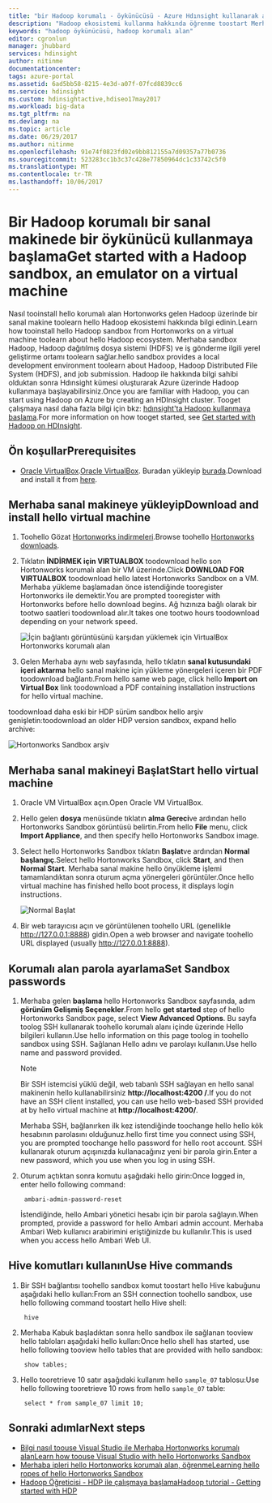 ```yaml
---
title: "bir Hadoop korumalı - öykünücüsü - Azure Hdınsight kullanarak aaaLearn | Microsoft Docs"
description: "Hadoop ekosistemi kullanma hakkında öğrenme toostart Merhaba, bir Azure sanal makinesi üzerinde Hortonworks bir Hadoop korumalı ayarlayabilirsiniz. "
keywords: "hadoop öykünücüsü, hadoop korumalı alan"
editor: cgronlun
manager: jhubbard
services: hdinsight
author: nitinme
documentationcenter: 
tags: azure-portal
ms.assetid: 6ad5bb58-8215-4e3d-a07f-07fcd8839cc6
ms.service: hdinsight
ms.custom: hdinsightactive,hdiseo17may2017
ms.workload: big-data
ms.tgt_pltfrm: na
ms.devlang: na
ms.topic: article
ms.date: 06/29/2017
ms.author: nitinme
ms.openlocfilehash: 91e74f0823fd02e9bb812155a7d09357a77b0736
ms.sourcegitcommit: 523283cc1b3c37c428e77850964dc1c33742c5f0
ms.translationtype: MT
ms.contentlocale: tr-TR
ms.lasthandoff: 10/06/2017
---
```

# <a name="get-started-with-a-hadoop-sandbox-an-emulator-on-a-virtual-machine"></a><span data-ttu-id="1ae32-104">Bir Hadoop korumalı bir sanal makinede bir öykünücü kullanmaya başlama</span><span class="sxs-lookup"><span data-stu-id="1ae32-104">Get started with a Hadoop sandbox, an emulator on a virtual machine</span></span>

<span data-ttu-id="1ae32-105">Nasıl tooinstall hello korumalı alan Hortonworks gelen Hadoop üzerinde bir sanal makine toolearn hello Hadoop ekosistemi hakkında bilgi edinin.</span><span class="sxs-lookup"><span data-stu-id="1ae32-105">Learn how tooinstall hello Hadoop sandbox from Hortonworks on a virtual machine toolearn about hello Hadoop ecosystem.</span></span> <span data-ttu-id="1ae32-106">Merhaba sandbox Hadoop, Hadoop dağıtılmış dosya sistemi (HDFS) ve iş gönderme ilgili yerel geliştirme ortamı toolearn sağlar.</span><span class="sxs-lookup"><span data-stu-id="1ae32-106">hello sandbox provides a local development environment toolearn about Hadoop, Hadoop Distributed File System (HDFS), and job submission.</span></span> <span data-ttu-id="1ae32-107">Hadoop ile hakkında bilgi sahibi olduktan sonra Hdınsight kümesi oluşturarak Azure üzerinde Hadoop kullanmaya başlayabilirsiniz.</span><span class="sxs-lookup"><span data-stu-id="1ae32-107">Once you are familiar with Hadoop, you can start using Hadoop on Azure by creating an HDInsight cluster.</span></span> <span data-ttu-id="1ae32-108">Tooget çalışmaya nasıl daha fazla bilgi için bkz: [hdınsight'ta Hadoop kullanmaya başlama](hdinsight-hadoop-linux-tutorial-get-started.md).</span><span class="sxs-lookup"><span data-stu-id="1ae32-108">For more information on how tooget started, see [Get started with Hadoop on HDInsight](hdinsight-hadoop-linux-tutorial-get-started.md).</span></span>

## <a name="prerequisites"></a><span data-ttu-id="1ae32-109">Ön koşullar</span><span class="sxs-lookup"><span data-stu-id="1ae32-109">Prerequisites</span></span>
* <span data-ttu-id="1ae32-110">[Oracle VirtualBox](https://www.virtualbox.org/).</span><span class="sxs-lookup"><span data-stu-id="1ae32-110">[Oracle VirtualBox](https://www.virtualbox.org/).</span></span> <span data-ttu-id="1ae32-111">Buradan yükleyip [burada](https://www.virtualbox.org/wiki/Downloads).</span><span class="sxs-lookup"><span data-stu-id="1ae32-111">Download and install it from [here](https://www.virtualbox.org/wiki/Downloads).</span></span>



## <a name="download-and-install-hello-virtual-machine"></a><span data-ttu-id="1ae32-112">Merhaba sanal makineye yükleyip</span><span class="sxs-lookup"><span data-stu-id="1ae32-112">Download and install hello virtual machine</span></span>
1. <span data-ttu-id="1ae32-113">Toohello Gözat [Hortonworks indirmeleri](http://hortonworks.com/downloads/#sandbox).</span><span class="sxs-lookup"><span data-stu-id="1ae32-113">Browse toohello [Hortonworks downloads](http://hortonworks.com/downloads/#sandbox).</span></span>

2. <span data-ttu-id="1ae32-114">Tıklatın **İNDİRMEK için VIRTUALBOX** toodownload hello son Hortonworks korumalı alan bir VM üzerinde.</span><span class="sxs-lookup"><span data-stu-id="1ae32-114">Click **DOWNLOAD FOR VIRTUALBOX** toodownload hello latest Hortonworks Sandbox on a VM.</span></span> <span data-ttu-id="1ae32-115">Merhaba yükleme başlamadan önce istendiğinde tooregister Hortonworks ile demektir.</span><span class="sxs-lookup"><span data-stu-id="1ae32-115">You are prompted tooregister with Hortonworks before hello download begins.</span></span> <span data-ttu-id="1ae32-116">Ağ hızınıza bağlı olarak bir tootwo saatleri toodownload alır.</span><span class="sxs-lookup"><span data-stu-id="1ae32-116">It takes one tootwo hours toodownload depending on your network speed.</span></span>
   
    ![İçin bağlantı görüntüsünü karşıdan yüklemek için VirtualBox Hortonworks korumalı alan](./media/hdinsight-hadoop-emulator-get-started/download-sandbox.png)
3. <span data-ttu-id="1ae32-118">Gelen Merhaba aynı web sayfasında, hello tıklatın **sanal kutusundaki içeri aktarma** hello sanal makine için yükleme yönergeleri içeren bir PDF toodownload bağlantı.</span><span class="sxs-lookup"><span data-stu-id="1ae32-118">From hello same web page, click hello **Import on Virtual Box** link toodownload a PDF containing installation instructions for hello virtual machine.</span></span>

<span data-ttu-id="1ae32-119">toodownload daha eski bir HDP sürüm sandbox hello arşiv genişletin:</span><span class="sxs-lookup"><span data-stu-id="1ae32-119">toodownload an older HDP version sandbox, expand hello archive:</span></span>

![Hortonworks Sandbox arşiv](./media/hdinsight-hadoop-emulator-get-started/hortonworks-sandbox-archive.png)


## <a name="start-hello-virtual-machine"></a><span data-ttu-id="1ae32-121">Merhaba sanal makineyi Başlat</span><span class="sxs-lookup"><span data-stu-id="1ae32-121">Start hello virtual machine</span></span>

1. <span data-ttu-id="1ae32-122">Oracle VM VirtualBox açın.</span><span class="sxs-lookup"><span data-stu-id="1ae32-122">Open Oracle VM VirtualBox.</span></span>
2. <span data-ttu-id="1ae32-123">Hello gelen **dosya** menüsünde tıklatın **alma Gereci**ve ardından hello Hortonworks Sandbox görüntüsü belirtin.</span><span class="sxs-lookup"><span data-stu-id="1ae32-123">From hello **File** menu, click **Import Appliance**, and then specify hello Hortonworks Sandbox image.</span></span>
1. <span data-ttu-id="1ae32-124">Select hello Hortonworks Sandbox tıklatın **Başlat**ve ardından **Normal başlangıç**.</span><span class="sxs-lookup"><span data-stu-id="1ae32-124">Select hello Hortonworks Sandbox, click **Start**, and then **Normal Start**.</span></span> <span data-ttu-id="1ae32-125">Merhaba sanal makine hello önyükleme işlemi tamamlandıktan sonra oturum açma yönergeleri görüntüler.</span><span class="sxs-lookup"><span data-stu-id="1ae32-125">Once hello virtual machine has finished hello boot process, it displays login instructions.</span></span>
   
    ![Normal Başlat](./media/hdinsight-hadoop-emulator-get-started/normal-start.png)
2. <span data-ttu-id="1ae32-127">Bir web tarayıcısı açın ve görüntülenen toohello URL (genellikle http://127.0.0.1:8888) gidin.</span><span class="sxs-lookup"><span data-stu-id="1ae32-127">Open a web browser and navigate toohello URL displayed (usually http://127.0.0.1:8888).</span></span>

## <a name="set-sandbox-passwords"></a><span data-ttu-id="1ae32-128">Korumalı alan parola ayarlama</span><span class="sxs-lookup"><span data-stu-id="1ae32-128">Set Sandbox passwords</span></span>

1. <span data-ttu-id="1ae32-129">Merhaba gelen **başlama** hello Hortonworks Sandbox sayfasında, adım **görünüm Gelişmiş Seçenekler**.</span><span class="sxs-lookup"><span data-stu-id="1ae32-129">From hello **get started** step of hello Hortonworks Sandbox page, select **View Advanced Options**.</span></span> <span data-ttu-id="1ae32-130">Bu sayfa toolog SSH kullanarak toohello korumalı alanı içinde üzerinde Hello bilgileri kullanın.</span><span class="sxs-lookup"><span data-stu-id="1ae32-130">Use hello information on this page toolog in toohello sandbox using SSH.</span></span> <span data-ttu-id="1ae32-131">Sağlanan Hello adını ve parolayı kullanın.</span><span class="sxs-lookup"><span data-stu-id="1ae32-131">Use hello name and password provided.</span></span>
   
   > [!NOTE]
   > <span data-ttu-id="1ae32-132">Bir SSH istemcisi yüklü değil, web tabanlı SSH sağlayan en hello sanal makinenin hello kullanabilirsiniz **http://localhost:4200 /**.</span><span class="sxs-lookup"><span data-stu-id="1ae32-132">If you do not have an SSH client installed, you can use hello web-based SSH provided at by hello virtual machine at **http://localhost:4200/**.</span></span>
   > 
   
    <span data-ttu-id="1ae32-133">Merhaba SSH, bağlanırken ilk kez istendiğinde toochange hello hello kök hesabının parolasını olduğunuz.</span><span class="sxs-lookup"><span data-stu-id="1ae32-133">hello first time you connect using SSH, you are prompted toochange hello password for hello root account.</span></span> <span data-ttu-id="1ae32-134">SSH kullanarak oturum açışınızda kullanacağınız yeni bir parola girin.</span><span class="sxs-lookup"><span data-stu-id="1ae32-134">Enter a new password, which you use when you log in using SSH.</span></span>

2. <span data-ttu-id="1ae32-135">Oturum açtıktan sonra komutu aşağıdaki hello girin:</span><span class="sxs-lookup"><span data-stu-id="1ae32-135">Once logged in, enter hello following command:</span></span>
   
        ambari-admin-password-reset
   
    <span data-ttu-id="1ae32-136">İstendiğinde, hello Ambari yönetici hesabı için bir parola sağlayın.</span><span class="sxs-lookup"><span data-stu-id="1ae32-136">When prompted, provide a password for hello Ambari admin account.</span></span> <span data-ttu-id="1ae32-137">Merhaba Ambari Web kullanıcı arabirimini eriştiğinizde bu kullanılır.</span><span class="sxs-lookup"><span data-stu-id="1ae32-137">This is used when you access hello Ambari Web UI.</span></span>

## <a name="use-hive-commands"></a><span data-ttu-id="1ae32-138">Hive komutları kullanın</span><span class="sxs-lookup"><span data-stu-id="1ae32-138">Use Hive commands</span></span>

1. <span data-ttu-id="1ae32-139">Bir SSH bağlantısı toohello sandbox komut toostart hello Hive kabuğunu aşağıdaki hello kullan:</span><span class="sxs-lookup"><span data-stu-id="1ae32-139">From an SSH connection toohello sandbox, use hello following command toostart hello Hive shell:</span></span>
   
        hive
2. <span data-ttu-id="1ae32-140">Merhaba Kabuk başladıktan sonra hello sandbox ile sağlanan tooview hello tabloları aşağıdaki hello kullan:</span><span class="sxs-lookup"><span data-stu-id="1ae32-140">Once hello shell has started, use hello following tooview hello tables that are provided with hello sandbox:</span></span>
   
        show tables;
3. <span data-ttu-id="1ae32-141">Hello tooretrieve 10 satır aşağıdaki kullanım hello `sample_07` tablosu:</span><span class="sxs-lookup"><span data-stu-id="1ae32-141">Use hello following tooretrieve 10 rows from hello `sample_07` table:</span></span>
   
        select * from sample_07 limit 10;

## <a name="next-steps"></a><span data-ttu-id="1ae32-142">Sonraki adımlar</span><span class="sxs-lookup"><span data-stu-id="1ae32-142">Next steps</span></span>
* [<span data-ttu-id="1ae32-143">Bilgi nasıl toouse Visual Studio ile Merhaba Hortonworks korumalı alan</span><span class="sxs-lookup"><span data-stu-id="1ae32-143">Learn how toouse Visual Studio with hello Hortonworks Sandbox</span></span>](hdinsight-hadoop-emulator-visual-studio.md)
* [<span data-ttu-id="1ae32-144">Merhaba ipleri hello Hortonworks korumalı alan, öğrenme</span><span class="sxs-lookup"><span data-stu-id="1ae32-144">Learning hello ropes of hello Hortonworks Sandbox</span></span>](http://hortonworks.com/hadoop-tutorial/learning-the-ropes-of-the-hortonworks-sandbox/)
* [<span data-ttu-id="1ae32-145">Hadoop Öğreticisi - HDP ile çalışmaya başlama</span><span class="sxs-lookup"><span data-stu-id="1ae32-145">Hadoop tutorial - Getting started with HDP</span></span>](http://hortonworks.com/hadoop-tutorial/hello-world-an-introduction-to-hadoop-hcatalog-hive-and-pig/)


